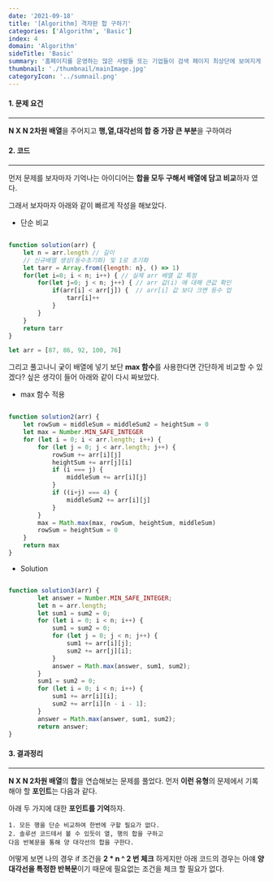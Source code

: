 ```yaml
---
date: '2021-09-18'
title: '[Algorithm] 격자판 합 구하기'
categories: ['Algorithm', 'Basic']
index: 4
domain: 'Algorithm'
sideTitle: 'Basic'
summary: '홈페이지를 운영하는 많은 사람들 또는 기업들이 검색 페이지 최상단에 보여지게 하기 위해 어떤 최적화 작업을 하는지 알아보자.'
thumbnail: './thumbnail/mainImage.jpg'
categoryIcon: '../sumnail.png'
---
```


#### 1. 문제 요건
***
**N X N 2차원 배열**을 주어지고 **행,열,대각선의 합 중 가장 큰 부분**을 구하여라

#### 2. 코드
***

먼저 문제를 보자마자 기억나는 아이디어는 **합을 모두 구해서 배열에 담고 비교**하자 였다.

그래서 보자마자 아래와 같이 빠르게 작성을 해보았다.

- 단순 비교<br>

```javascript

function solution(arr) {
    let n = arr.length // 길이
    // 신규배열 생성(등수초기화) 및 1로 초기화
    let tarr = Array.from({length: n}, () => 1) 
    for(let i=0; i < n; i++) { // 실제 arr 배열 값 특정
        for(let j=0; j < n; j++) { // arr 값(i) 에 대해 큰값 확인
            if(arr[i] < arr[j]) {  // arr[i] 값 보다 크면 등수 업
                tarr[i]++
            }
        }
    }
    return tarr
}

let arr = [87, 86, 92, 100, 76]

```

그리고 풀고나니 궂이 배열에 넣기 보단 **max 함수**를 사용한다면 간단하게 비교할 수 있겠다? 싶은 생각이 들어 아래와 같이 다시 짜보았다.

- max 함수 적용<br>

```javascript

function solution2(arr) {
    let rowSum = middleSum = middleSum2 = heightSum = 0
    let max = Number.MIN_SAFE_INTEGER
    for (let i = 0; i < arr.length; i++) {
        for (let j = 0; j < arr.length; j++) {
            rowSum += arr[i][j]
            heightSum += arr[j][i]
            if (i === j) {
                middleSum += arr[i][j]
            } 
            if ((i+j) === 4) {
                middleSum2 += arr[i][j]
            }
        }
        max = Math.max(max, rowSum, heightSum, middleSum)
        rowSum = heightSum = 0
    }
    return max
}

```

- Solution

```javascript

function solution3(arr) {
        let answer = Number.MIN_SAFE_INTEGER;
        let n = arr.length;
        let sum1 = sum2 = 0;
        for (let i = 0; i < n; i++) {
            sum1 = sum2 = 0;
            for (let j = 0; j < n; j++) {
                sum1 += arr[i][j];
                sum2 += arr[j][i];
            }
            answer = Math.max(answer, sum1, sum2);
        }
        sum1 = sum2 = 0;
        for (let i = 0; i < n; i++) {
            sum1 += arr[i][i];
            sum2 += arr[i][n - i - 1];
        }
        answer = Math.max(answer, sum1, sum2);
        return answer;
}

```

#### 3. 결과정리
***

**N X N 2차원 배열**의 **합**을 연습해보는 문제를 풀었다.
먼저 **이런 유형**의 문제에서 기록해야 할 **포인트**는 다음과 같다.

아래 두 가지에 대한 **포인트를 기억**하자.

```
1. 모든 행을 단순 비교하여 한번에 구할 필요가 없다.
2. 솔루션 코드테서 볼 수 있듯이 열, 행의 합을 구하고 
다음 반복문을 통해 양 대각선의 합을 구한다.
```
어떻게 보면 나의 경우 if 조건을 **2 * n ^ 2 번 체크** 하게지만 아래 코드의 경우는 아얘 **양 대각선을 특정한 반복문**이기 때문에 필요없는 조건을 체크 할 필요가 없다.
